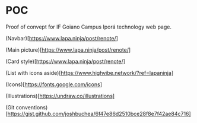 # POC

Proof of convept for IF Goiano Campus Iporá technology web page.

(Navbar)[https://www.lapa.ninja/post/renote/]

(Main picture)[https://www.lapa.ninja/post/renote/]

(Card style)[https://www.lapa.ninja/post/renote/]

(List with icons aside)[https://www.highvibe.network/?ref=lapaninja]

(Icons)[https://fonts.google.com/icons]

(Illustrations)[https://undraw.co/illustrations]

(Git conventions)[https://gist.github.com/joshbuchea/6f47e86d2510bce28f8e7f42ae84c716]
